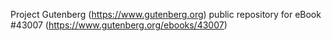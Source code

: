 Project Gutenberg (https://www.gutenberg.org) public repository for eBook #43007 (https://www.gutenberg.org/ebooks/43007)
